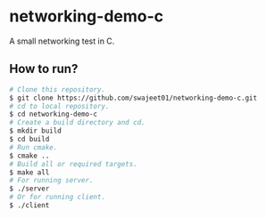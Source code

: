 # networking-demo-c

A small networking test in C.

## How to run?

```bash
# Clone this repository.
$ git clone https://github.com/swajeet01/networking-demo-c.git
# cd to local repository.
$ cd networking-demo-c
# Create a build directory and cd.
$ mkdir build
$ cd build
# Run cmake.
$ cmake ..
# Build all or required targets.
$ make all
# For running server.
$ ./server
# Or for running client.
$ ./client
```
